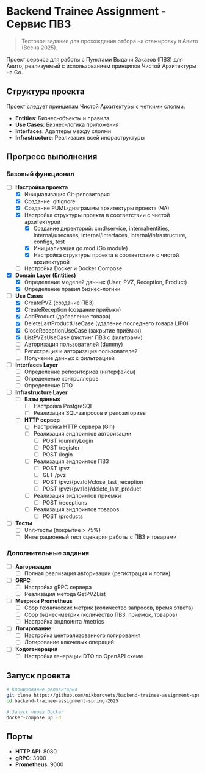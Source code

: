 # Backend Trainee Assignment - Сервис ПВЗ

> Тестовое задание для прохождения отбора на стажировку в Авито (Весна 2025).

Проект сервиса для работы с Пунктами Выдачи Заказов (ПВЗ) для Авито, реализуемый с использованием принципов Чистой Архитектуры на Go.

## Структура проекта

Проект следует принципам Чистой Архитектуры с четкими слоями:
- **Entities**: Бизнес-объекты и правила
- **Use Cases**: Бизнес-логика приложения
- **Interfaces**: Адаптеры между слоями
- **Infrastructure**: Реализация всей инфраструктуры

## Прогресс выполнения

### Базовый функционал

- [ ] **Настройка проекта**
  - [x] Инициализация Git-репозитория
  - [x] Создание .gitignore
  - [x] Создание PUML-диаграммы архитектуры проекта (ЧА)
  - [x] Настройка структуры проекта в соответствии с чистой архитектурой
    - [x] Создание директорий: cmd/service, internal/entities, internal/usecases, internal/interfaces, internal/infrastructure, configs, test
    - [x] Инициализация go.mod (Go module)
    - [x] Настройка структуры проекта в соответствии с чистой архитектурой
  - [ ] Настройка Docker и Docker Compose

- [x] **Domain Layer (Entities)**
  - [x] Определение моделей данных (User, PVZ, Reception, Product)
  - [x] Определение правил бизнес-логики

- [ ] **Use Cases**
  - [x] CreatePVZ (создание ПВЗ)
  - [x] CreateReception (создание приёмки)
  - [x] AddProduct (добавление товара)
  - [x] DeleteLastProductUseCase (удаление последнего товара LIFO)
  - [x] CloseReceptionUseCase (закрытие приёмки)
  - [x] ListPVZsUseCase (листинг ПВЗ с фильтрами)
  - [ ] Авторизация пользователей (dummy)
  - [ ] Регистрация и авторизация пользователей
  - [ ] Получение данных с фильтрацией

- [ ] **Interfaces Layer**
  - [ ] Определение репозиториев (интерфейсы)
  - [ ] Определение контроллеров
  - [ ] Определение DTO

- [ ] **Infrastructure Layer**
  - [ ] **Базы данных**
    - [ ] Настройка PostgreSQL
    - [ ] Реализация SQL-запросов и репозиториев
    
  - [ ] **HTTP сервер**
    - [ ] Настройка HTTP сервера (Gin)
    - [ ] Реализация эндпоинтов авторизации
      - [ ] POST /dummyLogin
      - [ ] POST /register
      - [ ] POST /login
    - [ ] Реализация эндпоинтов ПВЗ
      - [ ] POST /pvz
      - [ ] GET /pvz
      - [ ] POST /pvz/{pvzId}/close_last_reception
      - [ ] POST /pvz/{pvzId}/delete_last_product
    - [ ] Реализация эндпоинтов приемки
      - [ ] POST /receptions
    - [ ] Реализация эндпоинтов товаров
      - [ ] POST /products

- [ ] **Тесты**
  - [ ] Unit-тесты (покрытие > 75%)
  - [ ] Интеграционный тест сценария работы с ПВЗ и товарами

### Дополнительные задания

- [ ] **Авторизация**
  - [ ] Полная реализация авторизации (регистрация и логин)

- [ ] **GRPC**
  - [ ] Настройка gRPC сервера
  - [ ] Реализация метода GetPVZList

- [ ] **Метрики Prometheus**
  - [ ] Сбор технических метрик (количество запросов, время ответа)
  - [ ] Сбор бизнес-метрик (количество ПВЗ, приемок, товаров)
  - [ ] Настройка эндпоинта /metrics

- [ ] **Логирование**
  - [ ] Настройка централизованного логирования
  - [ ] Логирование ключевых операций

- [ ] **Кодогенерация**
  - [ ] Настройка генерации DTO по OpenAPI схеме

## Запуск проекта

```bash
# Клонирование репозитория
git clone https://github.com/nikborovets/backend-trainee-assignment-spring-2025.git
cd backend-trainee-assignment-spring-2025

# Запуск через Docker
docker-compose up -d
```

## Порты

- **HTTP API**: 8080
- **gRPC**: 3000
- **Prometheus**: 9000
